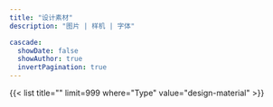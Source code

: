 ```yaml
---
title: "设计素材"
description: "图片 | 样机 | 字体"

cascade:
  showDate: false
  showAuthor: true
  invertPagination: true
---
```



{{< list title="" limit=999 where="Type" value="design-material"  >}}
